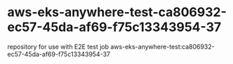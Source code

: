 # aws-eks-anywhere-test-ca806932-ec57-45da-af69-f75c13343954-37
repository for use with E2E test job aws-eks-anywhere-test:ca806932-ec57-45da-af69-f75c13343954-37
